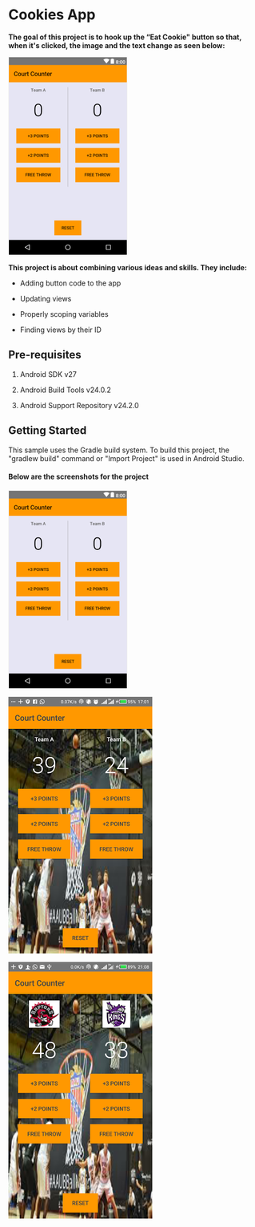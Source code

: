 # Cookies App

**The goal of this project is to hook up the “Eat Cookie" button so that, when it's clicked, the image and the text change as seen below:**

![alt text](https://github.com/evamaina/Court-Counter-App/blob/master/app/src/main/res/drawable/courtcounter.png "Screenshot 1")


**This project is about combining various ideas and skills. They include:**

* Adding button code to the app

* Updating views

* Properly scoping variables

* Finding views by their ID

## Pre-requisites
1. Android SDK v27

2. Android Build Tools v24.0.2

3. Android Support Repository v24.2.0

## Getting Started

This sample uses the Gradle build system. To build this project, the "gradlew build" command or "Import Project" is used in Android Studio.

#### Below are the screenshots for the project

![alt text](https://github.com/evamaina/Court-Counter-App/blob/master/app/src/main/res/drawable/courtcounter.png "Screenshot 1")

![alt text](https://github.com/evamaina/Court-Counter-App/blob/master/app/src/main/res/drawable/me.png "Screenshot 2") 

![alt text](https://github.com/evamaina/Court-Counter-App/blob/master/app/src/main/res/drawable/courtcounter2.png "Screenshot 3") 

